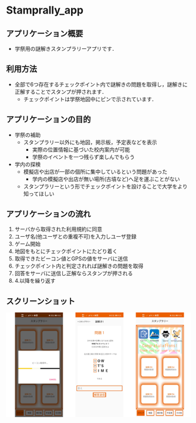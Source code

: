 # Stamprally_app

## アプリケーション概要
- 学祭用の謎解きスタンプラリーアプリです．

## 利用方法
- 全部で6つ存在するチェックポイント内で謎解きの問題を取得し，謎解きに正解することでスタンプが押されます．
  - チェックポイントは学祭地図中にピンで示されています．

## アプリケーションの目的
- 学祭の補助
  - スタンプラリー以外にも地図，掲示板，予定表などを表示
    - 実際の位置情報に基づいた校内案内が可能
    - 学祭のイベントを一つ残らず楽しんでもらう
- 学内の探検
  - 模擬店や出店が一部の個所に集中しているという問題があった
    - 学内の模擬店や出店が無い場所(古墳など)へ足を運ぶことがない
  - スタンプラリーという形でチェックポイントを設けることで大学をより知ってほしい

## アプリケーションの流れ
1. サーバから取得された利用規約に同意
2. ユーザ名(他ユーザとの重複不可)を入力しユーザ登録
3. ゲーム開始
4. 地図をもとにチェックポイントにたどり着く
5. 取得できたビーコン値とGPSの値をサーバに送信
6. チェックポイント内と判定されれば謎解きの問題を取得
7. 回答をサーバに送信し正解ならスタンプが押される
8. 4.以降を繰り返す

## スクリーンショット
![screenshots.png](./screenshots/screenshots.png)